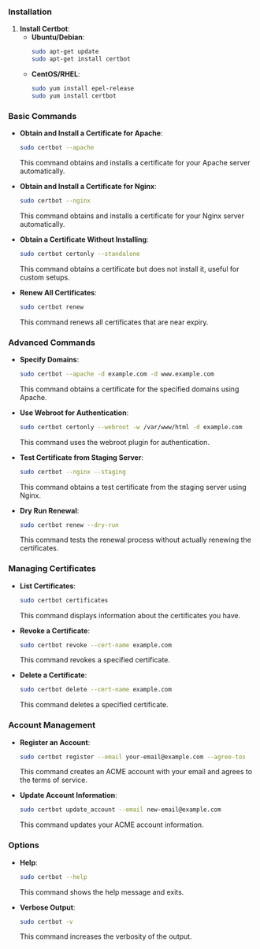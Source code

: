 ### **Installation**

1. **Install Certbot**:
   - **Ubuntu/Debian**:
     ```sh
     sudo apt-get update
     sudo apt-get install certbot
     ```
   - **CentOS/RHEL**:
     ```sh
     sudo yum install epel-release
     sudo yum install certbot
     ```

### **Basic Commands**

- **Obtain and Install a Certificate for Apache**:

  ```sh
  sudo certbot --apache
  ```

  This command obtains and installs a certificate for your Apache server automatically.

- **Obtain and Install a Certificate for Nginx**:

  ```sh
  sudo certbot --nginx
  ```

  This command obtains and installs a certificate for your Nginx server automatically.

- **Obtain a Certificate Without Installing**:

  ```sh
  sudo certbot certonly --standalone
  ```

  This command obtains a certificate but does not install it, useful for custom setups.

- **Renew All Certificates**:
  ```sh
  sudo certbot renew
  ```
  This command renews all certificates that are near expiry.

### **Advanced Commands**

- **Specify Domains**:

  ```sh
  sudo certbot --apache -d example.com -d www.example.com
  ```

  This command obtains a certificate for the specified domains using Apache.

- **Use Webroot for Authentication**:

  ```sh
  sudo certbot certonly --webroot -w /var/www/html -d example.com
  ```

  This command uses the webroot plugin for authentication.

- **Test Certificate from Staging Server**:

  ```sh
  sudo certbot --nginx --staging
  ```

  This command obtains a test certificate from the staging server using Nginx.

- **Dry Run Renewal**:
  ```sh
  sudo certbot renew --dry-run
  ```
  This command tests the renewal process without actually renewing the certificates.

### **Managing Certificates**

- **List Certificates**:

  ```sh
  sudo certbot certificates
  ```

  This command displays information about the certificates you have.

- **Revoke a Certificate**:

  ```sh
  sudo certbot revoke --cert-name example.com
  ```

  This command revokes a specified certificate.

- **Delete a Certificate**:
  ```sh
  sudo certbot delete --cert-name example.com
  ```
  This command deletes a specified certificate.

### **Account Management**

- **Register an Account**:

  ```sh
  sudo certbot register --email your-email@example.com --agree-tos
  ```

  This command creates an ACME account with your email and agrees to the terms of service.

- **Update Account Information**:
  ```sh
  sudo certbot update_account --email new-email@example.com
  ```
  This command updates your ACME account information.

### **Options**

- **Help**:

  ```sh
  sudo certbot --help
  ```

  This command shows the help message and exits.

- **Verbose Output**:
  ```sh
  sudo certbot -v
  ```
  This command increases the verbosity of the output.
